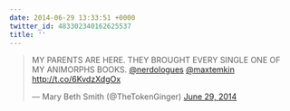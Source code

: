 ```yaml
---
date: 2014-06-29 13:33:51 +0000
twitter_id: 483302340162625537
title: ''
---
```


<blockquote class="twitter-tweet"><p lang="en" dir="ltr">MY PARENTS ARE HERE. THEY BROUGHT EVERY SINGLE ONE OF MY ANIMORPHS BOOKS. <a href="https://twitter.com/nerdologues?ref_src=twsrc%5Etfw">@nerdologues</a> <a href="https://twitter.com/MaxTemkin?ref_src=twsrc%5Etfw">@maxtemkin</a> <a href="http://t.co/6KvdzXdgOx">http://t.co/6KvdzXdgOx</a></p>&mdash; Mary Beth Smith (@TheTokenGinger) <a href="https://twitter.com/TheTokenGinger/status/483284087038574594?ref_src=twsrc%5Etfw">June 29, 2014</a></blockquote>
<script async src="https://platform.twitter.com/widgets.js" charset="utf-8"></script>
